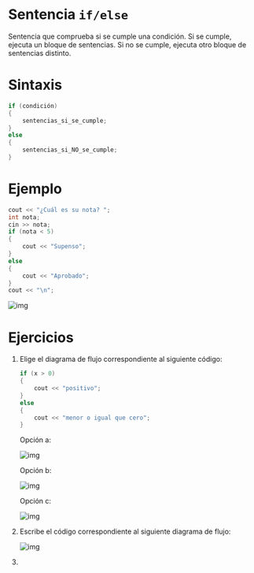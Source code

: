 # Sentencia `if/else`

Sentencia que comprueba si se cumple una condición. Si se cumple, ejecuta un bloque de sentencias. Si no se cumple, ejecuta otro bloque de sentencias distinto.


# Sintaxis

```C++
if (condición)
{
    sentencias_si_se_cumple;
}
else
{
    sentencias_si_NO_se_cumple;
}
```


# Ejemplo

```C++
cout << "¿Cuál es su nota? ";
int nota;
cin >> nota;
if (nota < 5)
{
    cout << "Supenso";
}
else
{
    cout << "Aprobado";
}
cout << "\n";
```

![img](../../static/img/if-else-flowchart-example.png)


# Ejercicios

1.  Elige el diagrama de flujo correspondiente al siguiente código:
    
    ```C++
    if (x > 0)
    {
        cout << "positivo";
    }
    else
    {
        cout << "menor o igual que cero";
    }
    ```
    
    Opción a:
    
    ![img](../../static/img/05-05-sentencia-if-else-ej1a.png)
    
    Opción b:
    
    ![img](../../static/img/05-05-sentencia-if-else-ej1b.png)
    
    Opción c:
    
    ![img](../../static/img/05-05-sentencia-if-else-ej1c.png)

2.  Escribe el código correspondiente al siguiente diagrama de flujo:
    
    ![img](../../static/img/05-05-sentencia-if-else-ej2.png)
    
3. 
